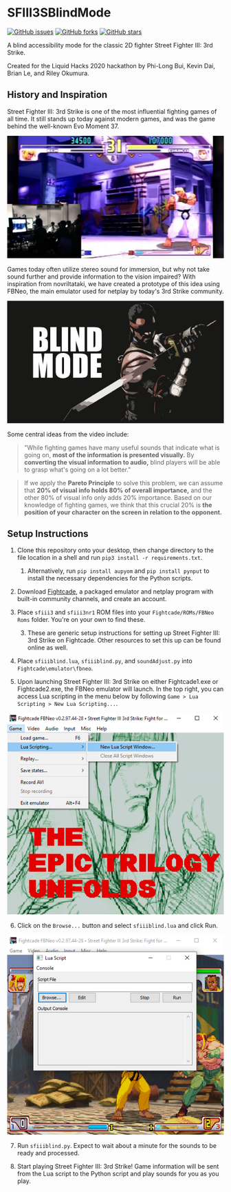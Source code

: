 # SFIII3SBlindMode

[![GitHub issues](https://img.shields.io/github/issues/briandle00/SFIII3SBlindMode)](https://github.com/briandle00/SFIII3SBlindMode/issues)
[![GitHub forks](https://img.shields.io/github/forks/briandle00/SFIII3SBlindMode)](https://github.com/briandle00/SFIII3SBlindMode/network)
[![GitHub stars](https://img.shields.io/github/stars/briandle00/SFIII3SBlindMode)](https://github.com/briandle00/SFIII3SBlindMode/stargazers)

A blind accessibility mode for the classic 2D fighter Street Fighter III: 3rd Strike.

Created for the Liquid Hacks 2020 hackathon by Phi-Long Bui, Kevin Dai, Brian Le, and Riley Okumura.

## History and Inspiration
Street Fighter III: 3rd Strike is one of the most influential fighting games of all time. It still stands up today against modern games, and was the game behind the well-known Evo Moment 37.

[![Evo Moment 37](https://github.com/briandle00/SFIII3SBlindMode/blob/main/media/37.jpg?raw=true)](https://www.youtube.com/watch?v=JzS96auqau0)

Games today often utilize stereo sound for immersion, but why not take sound further and provide information to the vision impaired? With inspiration from 
novriltataki, we have created a prototype of this idea using FBNeo, the main emulator used for netplay by today's 3rd Strike community.

[![Novriltataki Blind Mode Prototype](https://github.com/briandle00/SFIII3SBlindMode/blob/main/media/novriltataki.jpg?raw=true)](https://www.youtube.com/watch?v=Oxq3RKKolwY)

Some central ideas from the video include:

> "While fighting games have many useful sounds that indicate what is going on, **most of the information is presented visually.** By **converting the visual information to audio,** blind players will be able to grasp what's going on a lot better."

> If we apply the **Pareto Principle** to solve this problem, we can assume that **20% of visual info holds 80% of overall importance,** and the other 80% of visual info only adds 20% importance. Based on our knowledge of fighting games, we think that this crucial 20% is **the position of your character on the screen in relation to the opponent.**

## Setup Instructions

1. Clone this repository onto your desktop, then change directory to the file location in a shell and run ``pip3 install -r requirements.txt``.

    1. Alternatively, run ``pip install aupyom`` and ``pip install pynput`` to install the necessary dependencies for the Python scripts.

2. Download [Fightcade](https://www.fightcade.com/), a packaged emulator and netplay program with built-in community channels, and create an account.

3. Place ``sfiii3`` and ``sfiii3nr1`` ROM files into your ``Fightcade/ROMs/FBNeo Roms`` folder. You're on your own to find these.
    
    3. These are generic setup instructions for setting up Street Fighter III: 3rd Strike on Fightcade. Other resources to set this up can be found online as well.
    
4. Place ``sfiiiblind.lua``, ``sfiiiblind.py``, and ``soundAdjust.py`` into ``Fightcade\emulator\fbneo``.

5. Upon launching Street Fighter III: 3rd Strike on either Fightcade1.exe or Fightcade2.exe, the FBNeo emulator will launch. In the top right, you can access Lua scripting in the menu below by following ``Game > Lua Scripting > New Lua Scripting...``.

![Lua Part 1](https://github.com/briandle00/SFIII3SBlindMode/blob/main/media/lua1.png?raw=true)

6. Click on the ``Browse...`` button and select ``sfiiiblind.lua`` and click Run.

![Lua Part 2](https://github.com/briandle00/SFIII3SBlindMode/blob/main/media/lua2.PNG?raw=true)

7. Run ``sfiiiblind.py``. Expect to wait about a minute for the sounds to be ready and processed.

8. Start playing Street Fighter III: 3rd Strike! Game information will be sent from the Lua script to the Python script and play sounds for you as you play.
